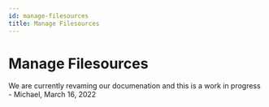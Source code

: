 ```yaml
---
id: manage-filesources
title: Manage Filesources
---
```


# Manage Filesources

We are currently revaming our documenation and this is a work in progress - Michael, March 16, 2022
